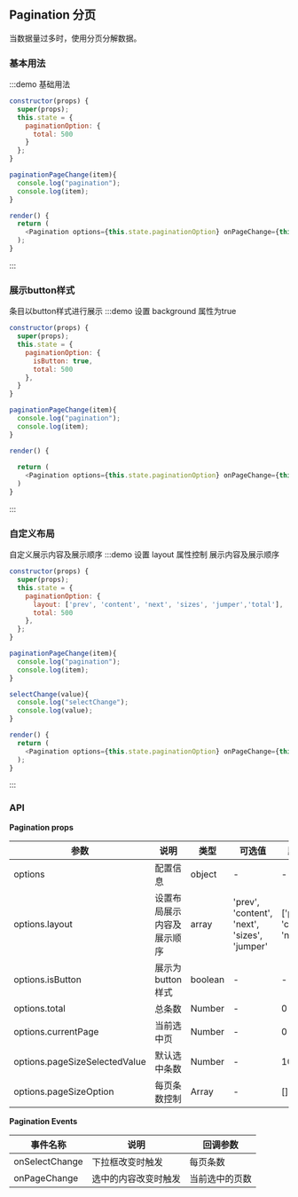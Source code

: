 ## Pagination 分页

当数据量过多时，使用分页分解数据。


### 基本用法
:::demo 基础用法
```js
constructor(props) {
  super(props);
  this.state = {
    paginationOption: {
      total: 500
    }
  };
}

paginationPageChange(item){
  console.log("pagination");
  console.log(item);
}

render() {
  return (
    <Pagination options={this.state.paginationOption} onPageChange={this.paginationPageChange}/>
  );
}
```
:::


### 展示button样式
条目以button样式进行展示
:::demo 设置 background 属性为true
```js
constructor(props) {
  super(props);
  this.state = {
    paginationOption: {
      isButton: true,
      total: 500
    },
  }
}

paginationPageChange(item){
  console.log("pagination");
  console.log(item);
}

render() {
  
  return (
    <Pagination options={this.state.paginationOption} onPageChange={this.paginationPageChange}/>
  )
}
```
:::


### 自定义布局
自定义展示内容及展示顺序
:::demo 设置 layout 属性控制 展示内容及展示顺序
```js
constructor(props) {
  super(props);
  this.state = {
    paginationOption: {
      layout: ['prev', 'content', 'next', 'sizes', 'jumper','total'],
      total: 500
    },
  };
}

paginationPageChange(item){
  console.log("pagination");
  console.log(item);
}

selectChange(value){
  console.log("selectChange");
  console.log(value);
}

render() {
  return (
    <Pagination options={this.state.paginationOption} onPageChange={this.paginationPageChange} selectChange={this.selectChange}/>
  );
}
```
:::


### API

**Pagination props**

| 参数      | 说明          | 类型      | 可选值                           | 默认值  |
|---------- |-------------- |---------- |--------------------------------  |-------- |
| options | 配置信息 | object | - | - |
| options.layout | 设置布局展示内容及展示顺序 | array | 'prev', 'content', 'next', 'sizes', 'jumper' | ['prev', 'content', 'next'] |
| options.isButton  | 展示为button样式 | boolean | - | - |
| options.total | 总条数 | Number | - | 0 |
| options.currentPage |当前选中页 | Number | - | 0 |
| options.pageSizeSelectedValue | 默认选中条数 | Number | - | 10 |
| options.pageSizeOption | 每页条数控制 | Array | - | [] |

**Pagination Events**

| 事件名称 | 说明 | 回调参数 |
|---------- |-------- |---------- |
| onSelectChange | 下拉框改变时触发 | 每页条数 |
| onPageChange | 选中的内容改变时触发 | 当前选中的页数 |


